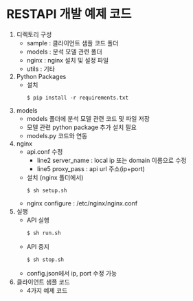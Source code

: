 # RESTAPI 개발 예제 코드

1. 디렉토리 구성
    - sample : 클라이언트 샘플 코드 폴더
    - models : 분석 모델 관련 폴더
    - nginx : nginx 설치 및 설정 파일
    - utils : 기타
2. Python Packages
    - 설치
        ```
        $ pip install -r requirements.txt
        ```
3. models
    - models 폴더에 분석 모델 관련 코드 및 파일 저장
    - 모델 관련 python package 추가 설치 필요
    - models.py 코드와 연동
4. nginx
    - api.conf 수정
        - line2 server_name : local ip 또는 domain 이름으로 수정
        - line5 proxy_pass : api url 주소(ip+port)
    - 설치 (nginx 폴더에서)
        ```
        $ sh setup.sh
        ```
    - nginx configure : /etc/nginx/nginx.conf
5. 실행
    - API 실행
        ```
        $ sh run.sh
        ```
    - API 중지
        ```
        $ sh stop.sh
        ```
    - config.json에서 ip, port 수정 가능
6. 클라이언트 샘플 코드
    - 4가지 예제 코드
